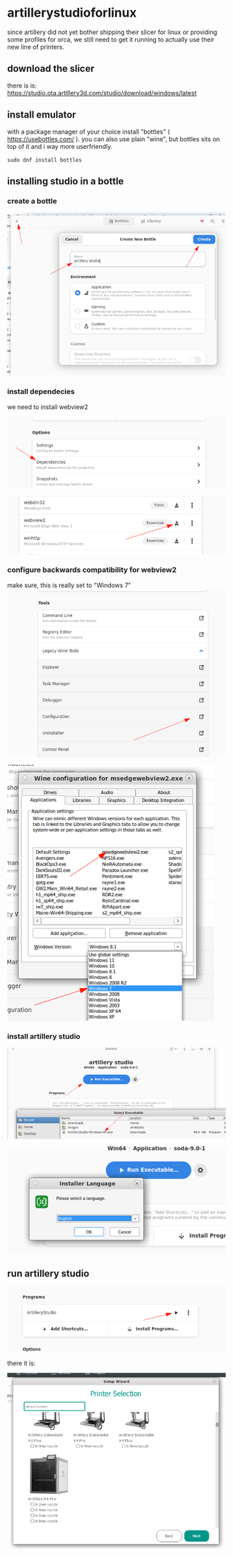 # artillerystudioforlinux
since artillery did not yet bother shipping their slicer for linux or providing some profiles for orca,
we still need to get it running to actually use their new line of printers.

## download the slicer
there is is: https://studio.ota.artillery3d.com/studio/download/windows/latest

## install emulator
with a package manager of your choice install "bottles" ( https://usebottles.com/ ).
you can also use plain "wine", but bottles sits on top of it and i way more userfriendly.
```
sudo dnf install bottles
```

## installing studio in a bottle
### create a bottle
![](./bottles01.png)

### install dependecies
we need to install webview2

![](./bottles04.png)

![](./bottles05.png)

### configure backwards compatibility for webview2
make sure, this is really set to "Windows 7"
![](./bottles06.png)

![](./bottles07.png)

### install artillery studio
![](./bottles02.png)

![](./bottles03.png)

## run artillery studio
![](./bottles10.png)

there it is:

![](./bottles11.png)
